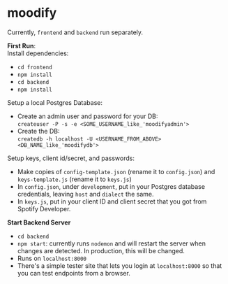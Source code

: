 # moodify

Currently, `frontend` and `backend` run separately.

**First Run**:<br />
Install dependencies:
* `cd frontend`
* `npm install`
* `cd backend`
* `npm install`

Setup a local Postgres Database:
* Create an admin user and password for your DB: <br />```createuser -P -s -e <SOME_USERNAME_like_'moodifyadmin'>```
* Create the DB:
<br />```createdb -h localhost -U <USERNAME_FROM_ABOVE> <DB_NAME_like_'moodifydb'>```

Setup keys, client id/secret, and passwords:
* Make copies of `config-template.json` (rename it to `config.json`) and `keys-template.js` (rename it to `keys.js`)
* In `config.json`, under `development`, put in your Postgres database credentials, leaving `host` and `dialect` the same.
* In `keys.js`, put in your client ID and client secret that you got from Spotify Developer.

**Start Backend Server**
* `cd backend`
* `npm start`: currently runs `nodemon` and will restart the server when changes are detected. In production, this will be changed.
* Runs on `localhost:8000`
* There's a simple tester site that lets you login at `localhost:8000` so that you can test endpoints from a browser.
